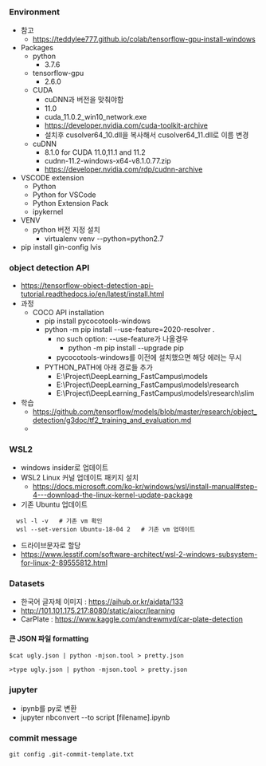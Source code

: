 ### Environment
- 참고
  - https://teddylee777.github.io/colab/tensorflow-gpu-install-windows
- Packages
  - python
    - 3.7.6
  - tensorflow-gpu
    - 2.6.0
  - CUDA
    - cuDNN과 버전을 맞춰야함
    - 11.0
    - cuda_11.0.2_win10_network.exe
    - https://developer.nvidia.com/cuda-toolkit-archive
    - 설치후 cusolver64_10.dll을 복사해서 cusolver64_11.dll로 이름 변경
  - cuDNN
    - 8.1.0 for CUDA 11.0,11.1 and 11.2
    - cudnn-11.2-windows-x64-v8.1.0.77.zip
    - https://developer.nvidia.com/rdp/cudnn-archive
- VSCODE extension
  - Python
  - Python for VSCode
  - Python Extension Pack
  - ipykernel
- VENV
  - python 버전 지정 설치
    - virtualenv venv --python=python2.7
- pip install gin-config lvis 
### object detection API
- https://tensorflow-object-detection-api-tutorial.readthedocs.io/en/latest/install.html
- 과정
  - COCO API installation
    - pip install pycocotools-windows
    - python -m pip install --use-feature=2020-resolver .
      - no such option: --use-feature가 나올경우
        - python -m pip install --upgrade pip
      - pycocotools-windows를 이전에 설치했으면 해당 에러는 무시
    - PYTHON_PATH에 아래 경로들 추가
      - E:\Project\DeepLearning_FastCampus\models
      - E:\Project\DeepLearning_FastCampus\models\research
      - E:\Project\DeepLearning_FastCampus\models\research\slim
- 학습
  - https://github.com/tensorflow/models/blob/master/research/object_detection/g3doc/tf2_training_and_evaluation.md
  - 
### WSL2
- windows insider로 업데이트
- WSL2 Linux 커널 업데이트 패키지 설치
  - https://docs.microsoft.com/ko-kr/windows/wsl/install-manual#step-4---download-the-linux-kernel-update-package
- 기존 Ubuntu 업데이트
```
  wsl -l -v   # 기존 vm 확인    
  wsl --set-version Ubuntu-18-04 2   # 기존 vm 업데이트    
```
- 드라이브문자로 할당
- https://www.lesstif.com/software-architect/wsl-2-windows-subsystem-for-linux-2-89555812.html
  
### Datasets
 - 한국어 글자체 이미지 : https://aihub.or.kr/aidata/133
 - http://101.101.175.217:8080/static/aiocr/learning
 - CarPlate : https://www.kaggle.com/andrewmvd/car-plate-detection
#### 큰 JSON 파일 formatting
```
$cat ugly.json | python -mjson.tool > pretty.json
```
```
>type ugly.json | python -mjson.tool > pretty.json
```

### jupyter
- ipynb를 py로 변환
 - jupyter nbconvert --to script [filename].ipynb 

### commit message
```
git config .git-commit-template.txt
```